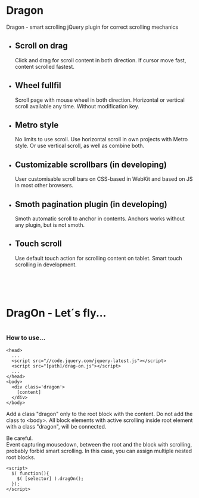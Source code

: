 Dragon
======

Dragon - smart scrolling jQuery plugin for correct scrolling mechanics

<ul>
    <li>
        <h2>Scroll on drag</h2>
        <p>
            Click and drag for scroll content in both direction. 
            If cursor move fast, content scrolled fastest.
        </p>
    </li>
    <li>
        <h2>Wheel fullfil</h2>
        <p>
            Scroll page with mouse wheel in both direction. 
            Horizontal or vertical scroll available any time. 
            Without modification key.
        </p>
    </li>
    <li>
        <h2>Metro style</h2>
        <p>
            No limits to use scroll. 
            Use horizontal scroll in own projects with Metro style. 
            Or use vertical scroll, as well as combine both.
        </p>
    </li>
    <li>
        <h2>Customizable scrollbars (in developing)</h2>
        <p>
            User customisable scroll bars on CSS-based in WebKit 
            and based on JS in most other browsers.
        </p>
    </li>
    <li>
        <h2>Smoth pagination plugin (in developing)</h2>
            Smoth automatic scroll to anchor in contents. 
            Anchors works without any plugin, but is not smoth.
    </li>
    <li>
        <h2>Touch scroll</h2>
            Use default touch action for scrolling content on tablet. 
            Smart touch scrolling in development.
    </li>
</ul>

<br/>
<br/>
<br/>

<h1>DragOn - Let´s fly...<h1>

<h3>How to use...</h3>


    <head>
      ...
      <script src="//code.jquery.com/jquery-latest.js"></script> 
      <script src="[path]/drag-on.js"></script> 
      ...
    </head>
    <body>
      <div class='dragon'> 
        [content] 
      </div>
    </body>


<p>Add a class "dragon" only to the root block with the content. Do not 
add the class to &lt;body&gt;. All block elements with active scrolling 
inside root element with a class "dragon", will be connected.
</p>
<p>Be careful.<br/>Event capturing mousedown, between the root and the block 
with scrolling, probably forbid smart scrolling. 
In this case, you can assign multiple nested root blocks.</p>


    <script> 
      $( function(){ 
        $( [selector] ).dragOn();
      }); 
    </script>


